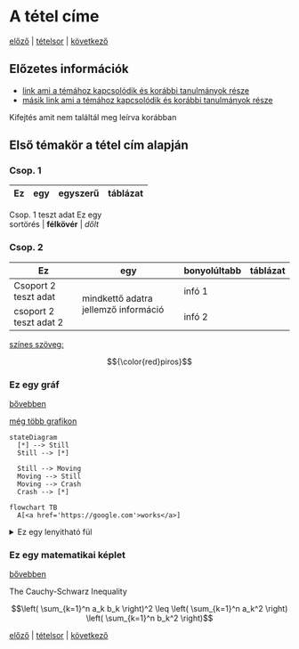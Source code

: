 # A tétel címe

[előző](link) | [tételsor](0.%20Tételsor.md) | [következő](link)

## Előzetes információk

- [link ami a témához kapcsolódik és korábbi tanulmányok része](link)
- [másik link ami a témához kapcsolódik és korábbi tanulmányok része](link)

Kifejtés amit nem találtál meg leírva korábban

## Első témakör a tétel cím alapján

### Csop. 1

Ez | egy | egyszerű | táblázat
--- | --- | --- | ---
Csop. 1 teszt adat
Ez egy <br> sortörés | **félkövér** | _dőlt_

### Csop. 2

<table>
    <thead>
        <tr>
            <th>Ez</th>
            <th>egy</th>
            <th>bonyolúltabb</th>
            <th>táblázat</th>
        </tr>
    </thead>
    <tbody>
        <tr>
            <td>Csoport 2 teszt adat</td>
            <td rowspan=2>mindkettő adatra jellemző információ</td>
            <td>infó 1</td>
        </tr>
        <tr>
            <td>csoport 2 teszt adat 2</td>
            <td>infó 2</td>
        </tr>
    </tbody>
</table>

<!--
<table>
  <tr>
    <th>
  </tr>
  <tbody>
    <tr>
      <td>
    </tr>
  </tbody>
</table>
-->

[színes szöveg:](https://github.com/orgs/community/discussions/31570#:~:text=Author-,Find%20a%20way%20to%20colorfy%20text%20in%20Github%20in%20the%20best%20way%20now%20(Since%20May%202022)!,-If%20i%20use)

$${\color{red}piros}$$

### Ez egy gráf

[bővebben](https://docs.github.com/en/get-started/writing-on-github/working-with-advanced-formatting/creating-diagrams)

[még több grafikon](https://mermaid.js.org/syntax/stateDiagram.html)

```mermaid
stateDiagram
  [*] --> Still
  Still --> [*]

  Still --> Moving
  Moving --> Still
  Moving --> Crash
  Crash --> [*]
```

```mermaid
flowchart TB
  A[<a href='https://google.com'>works</a>]
```

<details>

<summary>Ez egy lenyitható fül</summary>

[bővebben](https://docs.github.com/en/get-started/writing-on-github/working-with-advanced-formatting/organizing-information-with-collapsed-sections)

### You can add a header

You can add text within a collapsed section.

You can add an image or a code block, too.

```ruby
   puts "Hello World"
```

</details>

### Ez egy matematikai képlet

[bővebben](https://docs.github.com/en/get-started/writing-on-github/working-with-advanced-formatting/writing-mathematical-expressions)

The Cauchy-Schwarz Inequality

```math
\left( \sum_{k=1}^n a_k b_k \right)^2 \leq \left( \sum_{k=1}^n a_k^2 \right) \left( \sum_{k=1}^n b_k^2 \right)
```

[előző](link) | [tételsor](0.%20Tételsor.md) | [következő](link)
